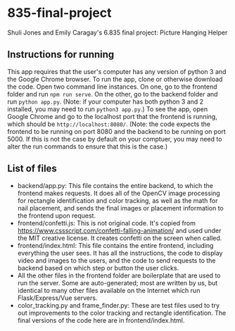 # 835-final-project
Shuli Jones and Emily Caragay's 6.835 final project: Picture Hanging Helper

## Instructions for running

This app requires that the user's computer has any version of python 3 and the Google Chrome browser. To run the app, clone or otherwise download the code. Open two command line instances. On one, go to the frontend folder and run `npm run serve`. On the other, go to the backend folder and run `python app.py`. (Note: if your computer has both python 3 and 2 installed, you may need to run `python3 app.py`.) To see the app, open Google Chrome and go to the localhost port that the frontend is running, which should be `http://localhost:8080/`. (Note: the code expects the frontend to be running on port 8080 and the backend to be running on port 5000. If this is not the case by default on your comptuer, you may need to alter the run commands to ensure that this is the case.)

## List of files

* backend/app.py: This file contains the entire backend, to which the frontend makes requests. It does all of the OpenCV image processing for rectangle identification and color tracking, as well as the math for nail placement, and sends the final images or placement information to the frontend upon request.
* frontend/confetti.js: This is not original code. It's copied from https://www.cssscript.com/confetti-falling-animation/ and used under the MIT creative license. It creates confetti on the screen when called.
* frontend/index.html: This file contains the entire frontend, including everything the user sees. It has all the instructions, the code to display video and images to the users, and the code to send requests to the backend based on which step or button the user clicks.
* All the other files in the frontend folder are boilerplate that are used to run the server. Some are auto-generated; most are written by us, but identical to many other files available on the Internet which run Flask/Express/Vue servers.
* color_tracking.py and frame_finder.py: These are test files used to try out improvements to the color tracking and rectangle identification. The final versions of the code here are in frontend/index.html. 
